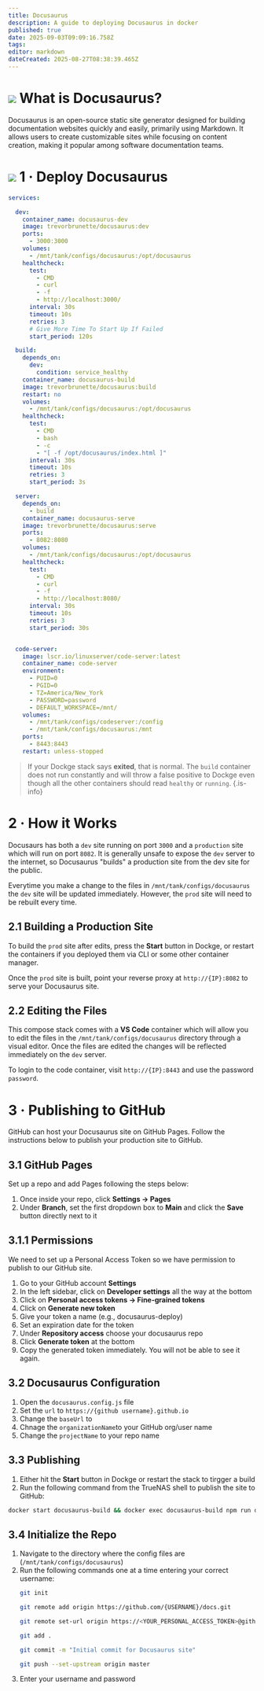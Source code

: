 ```yaml
---
title: Docusaurus
description: A guide to deploying Docusaurus in docker
published: true
date: 2025-09-03T09:09:16.758Z
tags: 
editor: markdown
dateCreated: 2025-08-27T08:38:39.465Z
---
```


# <img src="/docusaurus.png" class="tab-icon"> What is Docusaurus?
Docusaurus is an open-source static site generator designed for building documentation websites quickly and easily, primarily using Markdown. It allows users to create customizable sites while focusing on content creation, making it popular among software documentation teams.

# <img src="/docker.png" class="tab-icon"> 1 · Deploy Docusaurus


```yaml
services:

  dev:
    container_name: docusaurus-dev
    image: trevorbrunette/docusaurus:dev
    ports:
      - 3000:3000
    volumes:
      - /mnt/tank/configs/docusaurus:/opt/docusaurus
    healthcheck:
      test:
        - CMD
        - curl
        - -f
        - http://localhost:3000/
      interval: 30s
      timeout: 10s
      retries: 3
      # Give More Time To Start Up If Failed 
      start_period: 120s

  build:
    depends_on:
      dev:
        condition: service_healthy
    container_name: docusaurus-build
    image: trevorbrunette/docusaurus:build
    restart: no
    volumes:
      - /mnt/tank/configs/docusaurus:/opt/docusaurus
    healthcheck:
      test:
        - CMD
        - bash
        - -c
        - "[ -f /opt/docusaurus/index.html ]"
      interval: 30s
      timeout: 10s
      retries: 3
      start_period: 3s

  server:
    depends_on:
      - build
    container_name: docusaurus-serve
    image: trevorbrunette/docusaurus:serve
    ports:
      - 8082:8080
    volumes:
      - /mnt/tank/configs/docusaurus:/opt/docusaurus
    healthcheck:
      test:
        - CMD
        - curl
        - -f
        - http://localhost:8080/
      interval: 30s
      timeout: 10s
      retries: 3
      start_period: 30s


  code-server:
    image: lscr.io/linuxserver/code-server:latest
    container_name: code-server
    environment:
      - PUID=0
      - PGID=0
      - TZ=America/New_York
      - PASSWORD=password
      - DEFAULT_WORKSPACE=/mnt/
    volumes:
      - /mnt/tank/configs/codeserver:/config
      - /mnt/tank/configs/docusaurus:/mnt
    ports:
      - 8443:8443
    restart: unless-stopped
```
> If your Dockge stack says **exited**, that is normal. The `build` container does not run constantly and will throw a false positive to Dockge even though all the other containers should read `healthy` or `running`.
{.is-info}


# 2 · How it Works

Docusaurs has both a `dev` site running on port `3000` and a `production` site which will run on port `8082`. It is generally unsafe to expose the `dev` server to the internet, so Docusaurus "builds" a production site from the dev site for the public.

Everytime you make a change to the files in `/mnt/tank/configs/docusaurus` the `dev` site will be updated immediately. However, the `prod` site will need to be rebuilt every time. 

## 2.1 Building a Production Site

To build the `prod` site after edits, press the **Start** button in Dockge, or restart the containers if you deployed them via CLI or some other container manager.


Once the `prod` site is built, point your reverse proxy at `http://{IP}:8082` to serve your Docusaurus site. 


## 2.2 Editing the Files

This compose stack comes with a **VS Code** container which will allow you to edit the files in the `/mnt/tank/configs/docusaurus` directory through a visual editor. Once the files are edited the changes will be reflected immediately on the `dev` server. 

To login to the code container, visit `http://{IP}:8443` and use the password `password`.

# 3 · Publishing to GitHub

GitHub can host your Docusaurus site on GitHub Pages. Follow the instructions below to publish your production site to GitHub.

## 3.1 GitHub Pages

Set up a repo and add Pages following the steps below:

1. Once inside your repo, click **Settings → Pages**
1. Under **Branch**, set the first dropdown box to **Main** and click the **Save** button directly next to it

## 3.1.1 Permissions

We need to set up a Personal Access Token so we have permission to publish to our GitHub site.

1. Go to your GitHub account **Settings**
1. In the left sidebar, click on **Developer settings** all the way at the bottom
1. Click on **Personal access tokens → Fine-grained tokens**
1. Click on **Generate new token**
1. Give your token a name (e.g., docusaurus-deploy)
1. Set an expiration date for the token
1. Under **Repository access** choose your docusaurus repo
1. Click **Generate token** at the bottom
1. Copy the generated token immediately. You will not be able to see it again.


## 3.2 Docusaurus Configuration
1. Open the `docusaurus.config.js` file
1. Set the `url` to `https://{github username}.github.io`
1. Change the `baseUrl` to ` `
1. Chnage the `organizationName`to your GitHub org/user name
1. Change the `projectName` to your repo name

## 3.3 Publishing
1. Either hit the **Start** button in Dockge or restart the stack to tirgger a build
1. Run the following command from the TrueNAS shell to publish the site to GitHub:
```bash
docker start docusaurus-build && docker exec docusaurus-build npm run deploy
```

## 3.4 Initialize the Repo
1. Navigate to the directory where the config files are (`/mnt/tank/configs/docusaurus`)
1. Run the following commands one at a time entering your correct username:
    ```bash
    git init
    ```
    ```bash
    git remote add origin https://github.com/{USERNAME}/docs.git
    ```
    ```bash
    git remote set-url origin https://<YOUR_PERSONAL_ACCESS_TOKEN>@github.com/{USERNAME}/{REPONAME}.git
    ```
    ```bash
    git add .
    ```
    ```bash
    git commit -m "Initial commit for Docusaurus site"
    ```
    ```bash
    git push --set-upstream origin master
    ```
1. Enter your username and password



